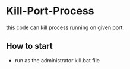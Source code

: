 # Kill-Port-Process
this code can kill process running on given port.

## How to start

- run as the administrator kill.bat file

